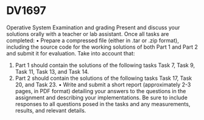 # DV1697
Operative System
Examination and grading
Present and discuss your solutions orally with a teacher or lab assistant. Once all tasks are completed:
• Prepare a compressed file (either in .tar or .zip format), including the source code for the working solutions of both Part
1 and Part 2 and submit it for evaluation. Take into account that:
1. Part 1 should contain the solutions of the following tasks Task 7, Task 9, Task 11, Task 13, and Task 14.
2. Part 2 should contain the solutions of the following tasks Task 17, Task 20, and Task 23.
• Write and submit a short report (approximately 2-3 pages, in PDF format) detailing your answers to the questions in the
assignment and describing your implementations. Be sure to include responses to all questions posed in the tasks and any
measurements, results, and relevant details.
